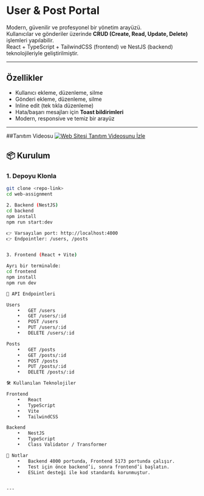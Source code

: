 # User & Post Portal

Modern, güvenilir ve profesyonel bir yönetim arayüzü.  
Kullanıcılar ve gönderiler üzerinde **CRUD (Create, Read, Update, Delete)** işlemleri yapılabilir.  
React + TypeScript + TailwindCSS (frontend) ve NestJS (backend) teknolojileriyle geliştirilmiştir.  

---

## Özellikler
- Kullanıcı ekleme, düzenleme, silme  
- Gönderi ekleme, düzenleme, silme  
- Inline edit (tek tıkla düzenleme)  
- Hata/başarı mesajları için **Toast bildirimleri**  
- Modern, responsive ve temiz bir arayüz  

---
##Tanıtım Videosu
[![Web Sitesi Tanıtım Videosunu İzle](https://img.youtube.com/vi/Z-PiC36lX-I/0.jpg)](https://youtu.be/Z-PiC36lX-I)


## 📦 Kurulum

### 1. Depoyu Klonla
```bash
git clone <repo-link>
cd web-assignment

2. Backend (NestJS)
cd backend
npm install
npm run start:dev

👉 Varsayılan port: http://localhost:4000
👉 Endpointler: /users, /posts


3. Frontend (React + Vite)

Ayrı bir terminalde:
cd frontend
npm install
npm run dev

🔗 API Endpointleri

Users
	•	GET /users
	•	GET /users/:id
	•	POST /users
	•	PUT /users/:id
	•	DELETE /users/:id

Posts
	•	GET /posts
	•	GET /posts/:id
	•	POST /posts
	•	PUT /posts/:id
	•	DELETE /posts/:id

🛠 Kullanılan Teknolojiler

Frontend
	•	React
	•	TypeScript
	•	Vite
	•	TailwindCSS

Backend
	•	NestJS
	•	TypeScript
	•	Class Validator / Transformer

📌 Notlar
	•	Backend 4000 portunda, Frontend 5173 portunda çalışır.
	•	Test için önce backend’i, sonra frontend’i başlatın.
	•	ESLint desteği ile kod standardı korunmuştur.

	
---

